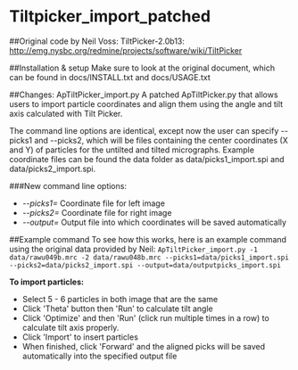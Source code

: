# Tiltpicker_import_patched

##Original code by Neil Voss: 
TiltPicker-2.0b13: http://emg.nysbc.org/redmine/projects/software/wiki/TiltPicker 

##Installation & setup
Make sure to look at the original document, which can be found in docs/INSTALL.txt and docs/USAGE.txt

##Changes: ApTiltPicker_import.py 
A patched ApTiltPicker.py that allows users to import particle coordinates and align them using the angle and tilt axis calculated with Tilt Picker.

The command line options are identical, except now the user can specify --picks1 and --picks2, which will be files containing the center coordinates (X and Y) of particles for the untilted and tilted micrographs. Example coordinate files can be found the data folder as data/picks1_import.spi and data/picks2_import.spi. 

###New command line options: 
* *--picks1=* Coordinate file for left image
* *--picks2=* Coordinate file for right image
* *--output=* Output file into which coordinates will be saved automatically

##Example command
To see how this works, here is an example command using the original data provided by Neil:
```ApTiltPicker_import.py -1 data/rawu049b.mrc -2 data/rawu048b.mrc --picks1=data/picks1_import.spi --picks2=data/picks2_import.spi --output=data/outputpicks_import.spi``` 

**To import particles:**
* Select 5 - 6 particles in both image that are the same
* Click 'Theta' button then 'Run' to calculate tilt angle
* Click 'Optimize' and then 'Run' (click run multiple times in a row) to calculate tilt axis properly.
* Click 'Import' to insert particles
* When finished, click 'Forward' and the aligned picks will be saved automatically into the specified output file

